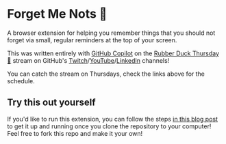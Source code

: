 # Forget Me Nots 🌸

A browser extension for helping you remember things that you should not forget via small, regular reminders at the top of your screen.

This was written entirely with [GitHub Copilot](https://github.com/features/copilot) on the [Rubber Duck Thursday 🦆](https://www.youtube.com/watch?v=z2a6ANDojAI) stream on GitHub's [Twitch](https://twitch.tv/github)/[YouTube](https://www.youtube.com/watch?v=z2a6ANDojAI)/[LinkedIn](https://www.linkedin.com/feed/update/urn:li:activity:7293039523108696064) channels!

You can catch the stream on Thursdays, check the links above for the schedule.

## Try this out yourself

If you'd like to run this extension, you can follow the steps [in this blog post](https://cassidoo.co/post/test-browser-extensions/) to get it up and running once you clone the repository to your computer! Feel free to fork this repo and make it your own!
